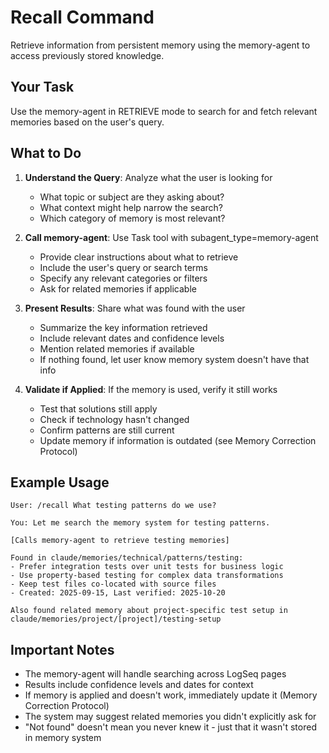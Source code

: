 # Recall Command

Retrieve information from persistent memory using the memory-agent to access
previously stored knowledge.

## Your Task

Use the memory-agent in RETRIEVE mode to search for and fetch relevant memories
based on the user's query.

## What to Do

1. **Understand the Query**: Analyze what the user is looking for

   - What topic or subject are they asking about?
   - What context might help narrow the search?
   - Which category of memory is most relevant?

2. **Call memory-agent**: Use Task tool with subagent_type=memory-agent

   - Provide clear instructions about what to retrieve
   - Include the user's query or search terms
   - Specify any relevant categories or filters
   - Ask for related memories if applicable

3. **Present Results**: Share what was found with the user

   - Summarize the key information retrieved
   - Include relevant dates and confidence levels
   - Mention related memories if available
   - If nothing found, let user know memory system doesn't have that info

4. **Validate if Applied**: If the memory is used, verify it still works
   - Test that solutions still apply
   - Check if technology hasn't changed
   - Confirm patterns are still current
   - Update memory if information is outdated (see Memory Correction Protocol)

## Example Usage

```
User: /recall What testing patterns do we use?

You: Let me search the memory system for testing patterns.

[Calls memory-agent to retrieve testing memories]

Found in claude/memories/technical/patterns/testing:
- Prefer integration tests over unit tests for business logic
- Use property-based testing for complex data transformations
- Keep test files co-located with source files
- Created: 2025-09-15, Last verified: 2025-10-20

Also found related memory about project-specific test setup in
claude/memories/project/[project]/testing-setup
```

## Important Notes

- The memory-agent will handle searching across LogSeq pages
- Results include confidence levels and dates for context
- If memory is applied and doesn't work, immediately update it (Memory
  Correction Protocol)
- The system may suggest related memories you didn't explicitly ask for
- "Not found" doesn't mean you never knew it - just that it wasn't stored in
  memory system
